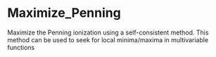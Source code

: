 # Maximize_Penning
Maximize the Penning ionization using a self-consistent method. This method can be used to seek for local minima/maxima in multivariable functions
